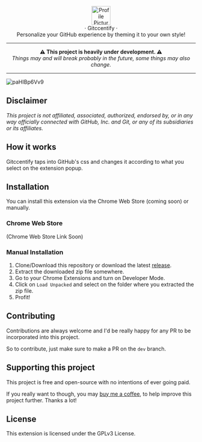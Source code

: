 <p align="center">
    <img width="50" src="https://github.com/nafunii/gh-accentify/blob/main/images/icon16.png?raw=true" alt="Profile Picture">
    <br> · Gitccentify ·
	<br> Personalize your GitHub experience by theming it to your own style!</p>
	<hr>
	<p align="center">  <strong>⚠️ This project is heavily under development. ⚠️</strong>
	<br> <em>Things may and will break probably in the future, some things may also change.</em>
</p>
<hr>

![paHIBp6Vv9](https://user-images.githubusercontent.com/53419401/148716438-100e099d-02bb-41ae-b4ab-64c252131cd4.gif)

## Disclaimer
*This project is not affiliated, associated, authorized, endorsed by, or in any way officially connected with GitHub, Inc. and Git, or any of its subsidiaries or its affiliates.*

## How it works
Gitccentify taps into GitHub's css and changes it according to what you select on the extension popup.

## Installation
You can install this extension via the Chrome Web Store (coming soon) or manually.

### Chrome Web Store
(Chrome Web Store Link Soon)

### Manual Installation
1. Clone/Download this repository or download the latest [release](https://github.com/nafunii/gh-accentify/releases).
2. Extract the downloaded zip file somewhere.
3. Go to your Chrome Extensions and turn on Developer Mode.
4. Click on `Load Unpacked` and select on the folder where you extracted the zip file.
5. Profit!

## Contributing
Contributions are always welcome and I'd be really happy for any PR to be incorporated into this project.

So to contribute, just make sure to make a PR on the `dev` branch.

## Supporting this project
This project is free and open-source with no intentions of ever going paid.

If you really want to though, you may [buy me a coffee](https://www.buymeacoffee.com/nafu), to help improve this project further. Thanks a lot!

## License 
This extension is licensed under the GPLv3 License.

